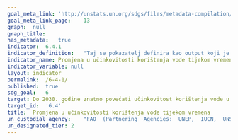 ```yaml
---	
goal_meta_link:	'http://unstats.un.org/sdgs/files/metadata-compilation/Metadata-Goal-6.pdf'
goal_meta_link_page:	13
graph:	null
graph_title:	
has_metadata:	true
indicator:	6.4.1
indicator_definition:	"Taj se pokazatelj definira kao output koji je povučen iz određenog sektora tijekom vremena  po volumenu (neto)  (koji pokazuje trend u učinkovitosti korištenja vode). Nakon kodiranja ISIC 4, sektori se definiraju kao poljoprivreda, šumarstvo i ribarstvo (ISIC 4-A); proizvodnja, konstrukcija, rudarstvo i vađenje (ISIC 4-B, 4-C i 4-F); industrija električne energije (ISIC 4-D); i javni sektor (ISIC 4-E). U svrhu ove napomene, upotrebljava se sljedeća terminologija: \ t upotreba vode: opći nespecifični izraz koji opisuje bilo koju radnju kroz koju voda pruža uslugu. \ zahvaćanje vode : voda izvučena iz rijeke, jezera, rezervoara ili vodonosnika (V) Povratak vode: voda koja se vraća na rijeku, jezero, rezervoar ili vodonosnik (R) \ tNa odvod vode: zahvaćena voda (V) minus povratni protok (R) Napomena: Ako nema podataka o (R) ) će se koristiti."
indicator_name:	Promjena u učinkovitosti korištenja vode tijekom vremena
indicator_variable:	null
layout:	indicator
permalink:	/6-4-1/
published:	true  
sdg_goal:	6
target:	Do 2030. godine znatno povećati učinkovitost korištenja vode u svim sektorima i osigurati održivo zahvaćanje i opskrbu slatkom vodom kako bi se riješila nestašica vode i znatno smanjila broj ljudi koji pate od nedostatka vode
target_id:	'6.4'
title:	Promjena u učinkovitosti korištenja vode tijekom vremena
un_custodial_agency:	"FAO  (Partnering  Agencies:  UNEP,  IUCN,  UNSD,  OECD,  Eurostat)"
un_designated_tier:	2
---	
```

